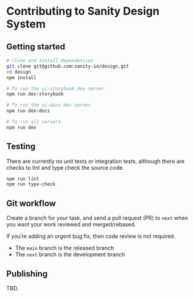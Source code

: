 # Contributing to Sanity Design System

## Getting started

```sh
# clone and install dependencies
git clone git@github.com:sanity-io/design.git
cd design
npm install

# To run the ui-storybook dev server
npm run dev:storybook

# To run the ui-docs dev server
npm run dev:docs

# To run all servers
npm run dev
```

## Testing

There are currently no unit tests or integration tests, although there are checks to lint and type check the source code.

```sh
npm run lint
npm run type-check
```

## Git workflow

Create a branch for your task, and send a pull request (PR) to `next` when you want your work reviewed and merged/rebased.

If you’re adding an urgent bug fix, then code review is not required.

* The `main` branch is the released branch
* The `next` branch is the development branch

## Publishing

TBD.
